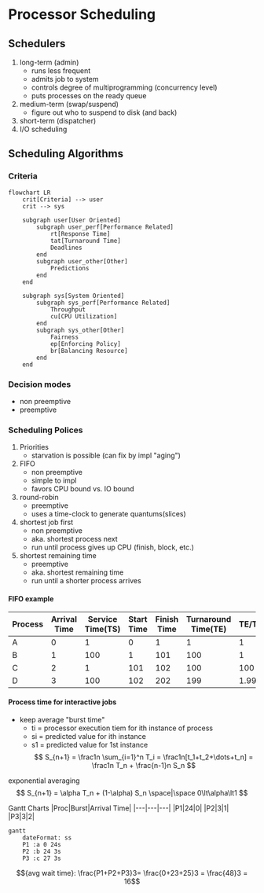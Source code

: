 # Processor Scheduling

## Schedulers
1) long-term (admin)
	- runs less frequent
	- admits job to system
	- controls degree of multiprogramming (concurrency level)
	- puts processes on the ready queue
2) medium-term (swap/suspend)
	- figure out who to suspend to disk (and back)
3) short-term (dispatcher)
4) I/O scheduling

## Scheduling Algorithms

### Criteria
```mermaid
flowchart LR
	crit[Criteria] --> user
	crit --> sys

	subgraph user[User Oriented]
		subgraph user_perf[Performance Related]
			rt[Response Time]
			tat[Turnaround Time]
			Deadlines
		end
		subgraph user_other[Other]
			Predictions
		end
	end

	subgraph sys[System Oriented]
		subgraph sys_perf[Performance Related]
			Throughput
			cu[CPU Utilization]
		end
		subgraph sys_other[Other]
			Fairness
			ep[Enforcing Policy]
			br[Balancing Resource]
		end
	end
```

### Decision modes
- non preemptive
- preemptive

### Scheduling Polices
1) Priorities
	- starvation is possible (can fix by impl "aging")
2) FIFO
	- non preemptive
	- simple to impl
	- favors CPU bound vs. IO bound
3) round-robin
	- preemptive
	- uses a time-clock to generate quantums(slices)
4) shortest job first
	- non preemptive
	- aka. shortest process next
	- run until process gives up CPU (finish, block, etc.)
5) shortest remaining time
	- preemptive
	- aka. shortest remaining time
	- run until a shorter process arrives

#### FIFO example
|Process|Arrival Time|Service Time(TS)|Start Time|Finish Time|Turnaround Time(TE)|TE/TS|
|---|---|---|---|---|---|---|
|A|0|1|0|1|1|1|
|B|1|100|1|101|100|1|
|C|2|1|101|102|100|100|
|D|3|100|102|202|199|1.99|

#### Process time for interactive jobs
- keep average "burst time"
	- ti = processor execution tiem for ith instance of process
	- si = predicted value for ith instance
	- s1 = predicted value for 1st instance
$$
S_{n+1} = \frac1n \sum_{i=1}^n T_i
= \frac1n[t_1+t_2+\dots+t_n]
= \frac1n T_n + \frac{n-1}n S_n
$$

exponential averaging
$$
S_{n+1} = \alpha T_n + (1-\alpha) S_n \space|\space 0\lt\alpha\lt1
$$

Gantt Charts
|Proc|Burst|Arrival Time|
|---|---|---|
|P1|24|0|
|P2|3|1|
|P3|3|2|

```mermaid
gantt
	dateFormat: ss
	P1 :a 0 24s
	P2 :b 24 3s
	P3 :c 27 3s
```

$${avg wait time}: \frac{P1+P2+P3}3= \frac{0+23+25}3 = \frac{48}3 = 16$$
